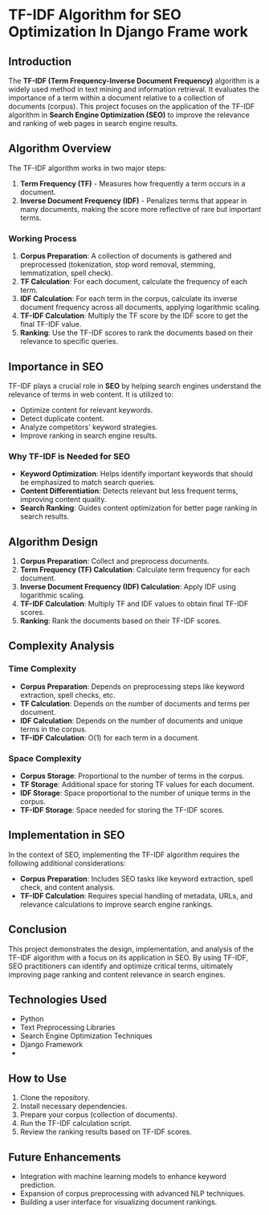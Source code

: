 # TF-IDF Algorithm for SEO Optimization In Django Frame work

## Introduction

The **TF-IDF (Term Frequency-Inverse Document Frequency)** algorithm is a widely used method in text mining and information retrieval. It evaluates the importance of a term within a document relative to a collection of documents (corpus). This project focuses on the application of the TF-IDF algorithm in **Search Engine Optimization (SEO)** to improve the relevance and ranking of web pages in search engine results.

## Algorithm Overview

The TF-IDF algorithm works in two major steps:
1. **Term Frequency (TF)** - Measures how frequently a term occurs in a document.
2. **Inverse Document Frequency (IDF)** - Penalizes terms that appear in many documents, making the score more reflective of rare but important terms.

### Working Process

1. **Corpus Preparation**: A collection of documents is gathered and preprocessed (tokenization, stop word removal, stemming, lemmatization, spell check).
2. **TF Calculation**: For each document, calculate the frequency of each term.
3. **IDF Calculation**: For each term in the corpus, calculate its inverse document frequency across all documents, applying logarithmic scaling.
4. **TF-IDF Calculation**: Multiply the TF score by the IDF score to get the final TF-IDF value.
5. **Ranking**: Use the TF-IDF scores to rank the documents based on their relevance to specific queries.

## Importance in SEO

TF-IDF plays a crucial role in **SEO** by helping search engines understand the relevance of terms in web content. It is utilized to:
- Optimize content for relevant keywords.
- Detect duplicate content.
- Analyze competitors' keyword strategies.
- Improve ranking in search engine results.

### Why TF-IDF is Needed for SEO

- **Keyword Optimization**: Helps identify important keywords that should be emphasized to match search queries.
- **Content Differentiation**: Detects relevant but less frequent terms, improving content quality.
- **Search Ranking**: Guides content optimization for better page ranking in search results.

## Algorithm Design

1. **Corpus Preparation**: Collect and preprocess documents.
2. **Term Frequency (TF) Calculation**: Calculate term frequency for each document.
3. **Inverse Document Frequency (IDF) Calculation**: Apply IDF using logarithmic scaling.
4. **TF-IDF Calculation**: Multiply TF and IDF values to obtain final TF-IDF scores.
5. **Ranking**: Rank the documents based on their TF-IDF scores.

## Complexity Analysis

### Time Complexity
- **Corpus Preparation**: Depends on preprocessing steps like keyword extraction, spell checks, etc.
- **TF Calculation**: Depends on the number of documents and terms per document.
- **IDF Calculation**: Depends on the number of documents and unique terms in the corpus.
- **TF-IDF Calculation**: O(1) for each term in a document.

### Space Complexity
- **Corpus Storage**: Proportional to the number of terms in the corpus.
- **TF Storage**: Additional space for storing TF values for each document.
- **IDF Storage**: Space proportional to the number of unique terms in the corpus.
- **TF-IDF Storage**: Space needed for storing the TF-IDF scores.

## Implementation in SEO

In the context of SEO, implementing the TF-IDF algorithm requires the following additional considerations:
- **Corpus Preparation**: Includes SEO tasks like keyword extraction, spell check, and content analysis.
- **TF-IDF Calculation**: Requires special handling of metadata, URLs, and relevance calculations to improve search engine rankings.

## Conclusion

This project demonstrates the design, implementation, and analysis of the TF-IDF algorithm with a focus on its application in SEO. By using TF-IDF, SEO practitioners can identify and optimize critical terms, ultimately improving page ranking and content relevance in search engines.

## Technologies Used

- Python
- Text Preprocessing Libraries
- Search Engine Optimization Techniques
- Django Framework
- 

## How to Use

1. Clone the repository.
2. Install necessary dependencies.
3. Prepare your corpus (collection of documents).
4. Run the TF-IDF calculation script.
5. Review the ranking results based on TF-IDF scores.

## Future Enhancements

- Integration with machine learning models to enhance keyword prediction.
- Expansion of corpus preprocessing with advanced NLP techniques.
- Building a user interface for visualizing document rankings.

